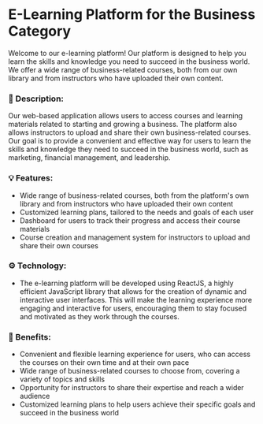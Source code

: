 # <h1>E-Learning Platform for the Business Category</h1>


Welcome to our e-learning platform! Our platform is designed to help you learn the skills and knowledge you need to succeed in the business world. We offer a wide range of business-related courses, both from our own library and from instructors who have uploaded their own content.


<h3>📝 Description:</h3>

Our web-based application allows users to access courses and learning materials related to starting and growing a business. The platform also allows instructors to upload and share their own business-related courses. Our goal is to provide a convenient and effective way for users to learn the skills and knowledge they need to succeed in the business world, such as marketing, financial management, and leadership.

<h3>💡 Features:</h3>

- Wide range of business-related courses, both from the platform's own library and from instructors who have uploaded their own content
- Customized learning plans, tailored to the needs and goals of each user
- Dashboard for users to track their progress and access their course materials
- Course creation and management system for instructors to upload and share their own courses

<h3>⚙️ Technology:</h3>

- The e-learning platform will be developed using ReactJS, a highly efficient JavaScript library that allows for the creation of dynamic and interactive user interfaces. This will make the learning experience more engaging and interactive for users, encouraging them to stay focused and motivated as they work through the courses.

<h3>🤌 Benefits:</h3>

- Convenient and flexible learning experience for users, who can access the courses on their own time and at their own pace
- Wide range of business-related courses to choose from, covering a variety of topics and skills
- Opportunity for instructors to share their expertise and reach a wider audience
- Customized learning plans to help users achieve their specific goals and succeed in the business world
